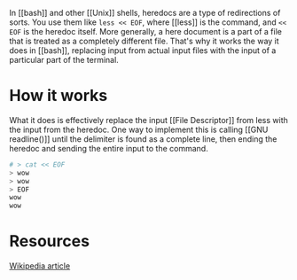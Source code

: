 In [[bash]] and other [[Unix]] shells, heredocs are a type of redirections of sorts. You use them like `less << EOF`, where [[less]] is the command, and `<< EOF` is the heredoc itself.
More generally, a here document is a part of a file that is treated as a completely different file. That's why it works the way it does in [[bash]], replacing input from actual input files with the input of a particular part of the terminal.
# How it works
What it does is effectively replace the input [[File Descriptor]] from less with the input from the heredoc. One way to implement this is calling [[GNU readline()]] until the delimiter is found as a complete line, then ending the heredoc and sending the entire input to the command.
```bash
# > cat << EOF
> wow
> wow
> EOF
wow
wow
```
# Resources
[Wikipedia article](https://en.wikipedia.org/wiki/Here_document)